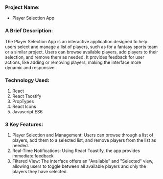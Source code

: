 ### Project Name:
- Player Selection App

### A Brief Description:
The Player Selection App is an interactive application designed to help users select and manage a list of players, such as for a fantasy sports team or a similar project. Users can browse available players, add players to their selection, and remove them as needed. It provides feedback for user actions, like adding or removing players, making the interface more dynamic and responsive.


### Technology Used:
1. React
2. React Taostify
3. PropTypes
4. React Icons
5. Javascript ES6

### 3 Key Features:
1. Player Selection and Management: Users can browse through a list of players, add them to a selected list, and remove players from the list as needed.
2. Real-Time Notifications: Using React Toastify, the app provides immediate feedback
3. Filtered View: The interface offers an "Available" and "Selected" view, allowing users to toggle between all available players and only the players they have selected.